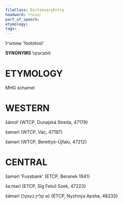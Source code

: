 ```yaml
---
fileClass: DictionaryEntry
headword: שאַמערל
part_of_speech: 
etymology: 
tags: 
---
```

שאַמערל
'footstool'

𝐒𝐘𝐍𝐎𝐍𝐘𝐌𝐒
פֿוסבענקל

ETYMOLOGY
===========
MHG schamel

WESTERN
========

šámɔlʲ {WTCP, Dunajská Streda, 47179}

šamərl {WTCP, Vác, 47197}

šamərl {WTCP, Berettyó-Újfalu, 47212}

CENTRAL
========

šamərl 'Fussbank' {ETCP, Beranek 1941}

šaːmərl {ETCP, Sîg Felső Szek, 47223}

šámərl {אַ קליין בענקל} {ETCP, Nyzhnya Apsha, 48233}

